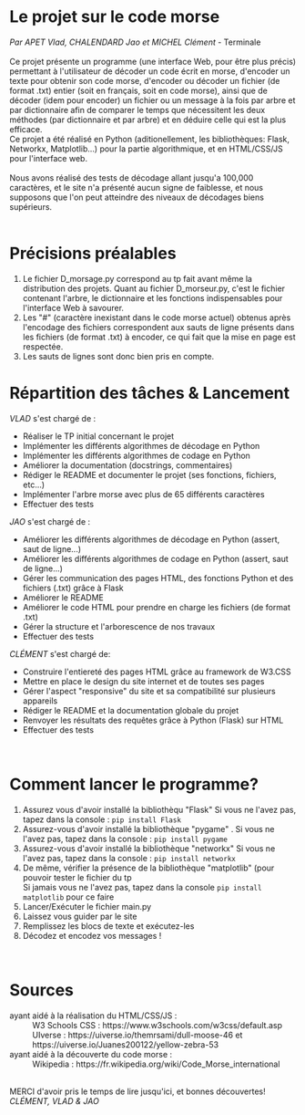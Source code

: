 # Le projet sur le code morse
<i>Par APET Vlad, CHALENDARD Jao et MICHEL Clément</i> - Terminale<br><br>
Ce projet présente un programme (une interface Web, pour être plus précis) permettant à l'utilisateur de décoder un code écrit en morse, d'encoder un texte pour obtenir son code morse,
d'encoder ou décoder un fichier (de format .txt) entier (soit en français, soit en code morse), ainsi que de décoder (idem pour encoder) un fichier ou un message à la fois par arbre et par dictionnaire afin de comparer le temps que nécessitent les deux méthodes (par dictionnaire et par arbre) et en déduire celle qui est la plus efficace.
<br>
Ce projet a été réalisé en Python (aditionellement, les bibliothèques: Flask, Networkx, Matplotlib...) pour la partie algorithmique, et en HTML/CSS/JS pour l'interface web.<br>
<br>
Nous avons réalisé des tests de décodage allant jusqu'a 100,000 caractères, et le site n'a présenté aucun signe de faiblesse, et nous supposons que l'on peut atteindre des niveaux de décodages biens supérieurs.<br><br>

# Précisions préalables
1) Le fichier D_morsage.py correspond au tp fait avant même la distribution des projets. Quant au fichier D_morseur.py, c'est le fichier contenant l'arbre, le dictionnaire et les fonctions indispensables pour l'interface Web à savourer. 
2) Les "#" (caractère inexistant dans le code morse actuel) obtenus après l'encodage des fichiers correspondent aux sauts de ligne présents dans les fichiers (de format .txt) à encoder, ce qui fait que la mise en page est respectée.
3) Les sauts de lignes sont donc bien pris en compte.

# Répartition des tâches & Lancement
<i>VLAD</i> s'est chargé de :<br>
<ul>
  <li>Réaliser le TP initial concernant le projet<br></li>
  <li>Implémenter les différents algorithmes de décodage en Python<br></li>
  <li>Implémenter les différents algorithmes de codage en Python<br></li>
  <li>Améliorer la documentation (docstrings, commentaires)<br></li>
  <li>Rédiger le README et documenter le projet (ses fonctions, fichiers, etc...)<br></li>
  <li>Implémenter l'arbre morse avec plus de 65 différents caractères</li>
  <li>Effectuer des tests</li>
</ul>

<i>JAO</i> s'est chargé de :<br>
<ul>
  <li>Améliorer les différents algorithmes de décodage en Python (assert, saut de ligne...)</li>
  <li>Améliorer les différents algorithmes de codage en Python (assert, saut de ligne...)</li>
  <li>Gérer les communication des pages HTML, des fonctions Python et des fichiers (.txt) grâce à Flask</li>
  <li>Améliorer le README</li>
  <li>Améliorer le code HTML pour prendre en charge les fichiers (de format .txt)</li>
  <li>Gérer la structure et l'arborescence de nos travaux</li>
  <li>Effectuer des tests</li>
</ul>

<i>CLÉMENT</i> s'est chargé de:<br>
<ul>
  <li>Construire l'entiereté des pages HTML grâce au framework de W3.CSS</li>
  <li>Mettre en place le design du site internet et de toutes ses pages</li>
  <li>Gérer l'aspect "responsive" du site et sa compatibilité sur plusieurs appareils</li>
  <li>Rédiger le README et la documentation globale du projet</li>
  <li>Renvoyer les résultats des requêtes grâce à Python (Flask) sur HTML</li>
  <li>Effectuer des tests</li>
</ul><br>

# Comment lancer le programme?
<ol>
  <li>Assurez vous d'avoir installé la bibliothèqu "Flask" Si vous ne l'avez pas, tapez dans la console : <code>pip install Flask</code></li>
  <li>Assurez-vous d'avoir installé la bibliothèque "pygame" . Si vous ne l'avez pas, tapez dans la console : <code>pip install pygame</code></li>
  <li>Assurez-vous d'avoir installé la bibliothèque "networkx" Si vous ne l'avez pas, tapez dans la console : <code>pip install networkx</code></li>
  <li>De même, vérifier la présence de la bibliothèque "matplotlib" (pour pouvoir tester le fichier du tp<br>
  Si jamais vous ne l'avez pas, tapez dans la console <code>pip install matplotlib</code> pour ce faire</li>
  <li>Lancer/Exécuter le fichier main.py<br></li>
  <li>Laissez vous guider par le site</li>
  <li>Remplissez les blocs de texte et exécutez-les</li>
  <li>Décodez et encodez vos messages !</li>
</ol><br>

# Sources 
<dl>
  <dt>ayant aidé à la réalisation du HTML/CSS/JS :</dt>
  <dd>W3 Schools CSS : https://www.w3schools.com/w3css/default.asp</dd>
  <dd>UIverse : https://uiverse.io/themrsami/dull-moose-46 et https://uiverse.io/Juanes200122/yellow-zebra-53</dd>
  <dt>ayant aidé à la découverte du code morse :</dt>
  <dd>Wikipedia : https://fr.wikipedia.org/wiki/Code_Morse_international</dd>
</dl>
<br>
MERCI d'avoir pris le temps de lire jusqu'ici, et bonnes découvertes!
<i>CLÉMENT, VLAD & JAO</i>
